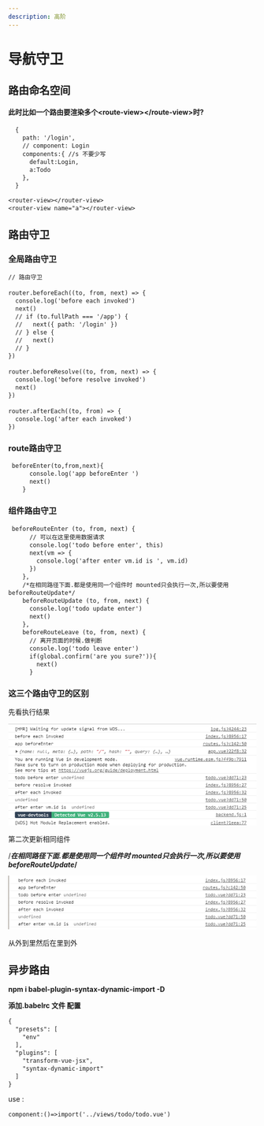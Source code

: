 ```yaml
---
description: 高阶
---
```


# 导航守卫

## 路由命名空间

#### 此时比如一个路由要渲染多个&lt;route-view&gt;&lt;/route-view&gt;时?

```text
  {
    path: '/login',
    // component: Login
    components:{ //s 不要少写
      default:Login,
      a:Todo
    },
  }
```

```text
<router-view></router-view>
<router-view name="a"></router-view>

```

## 路由守卫

### 全局路由守卫

```text
// 路由守卫

router.beforeEach((to, from, next) => {
  console.log('before each invoked')
  next()
  // if (to.fullPath === '/app') {
  //   next({ path: '/login' })
  // } else {
  //   next()
  // }
})

router.beforeResolve((to, from, next) => {
  console.log('before resolve invoked')
  next()
})

router.afterEach((to, from) => {
  console.log('after each invoked')
})
```

### route路由守卫

```text
 beforeEnter(to,from,next){
      console.log('app beforeEnter ')
      next()
    }
```

### 组件路由守卫

```text
 beforeRouteEnter (to, from, next) {
      // 可以在这里使用数据请求
      console.log('todo before enter', this)
      next(vm => {
        console.log('after enter vm.id is ', vm.id)
      })
    },
    /*在相同路径下面.都是使用同一个组件时 mounted只会执行一次,所以要使用beforeRouteUpdate*/
    beforeRouteUpdate (to, from, next) {
      console.log('todo update enter')
      next()
    },
    beforeRouteLeave (to, from, next) {
      // 离开页面的时候.做判断
      console.log('todo leave enter')
      if(global.confirm('are you sure?')){
        next()
      }

```

### 这三个路由守卫的区别

先看执行结果

![](../../../.gitbook/assets/qq-jie-tu-20180812210252.png)

第二次更新相同组件

/_**在相同路径下面.都是使用同一个组件时 mounted只会执行一次,所以要使用beforeRouteUpdate**_**/**

![](../../../.gitbook/assets/qq-jie-tu-20180812210335.png)

从外到里然后在里到外

## 异步路由

**npm i babel-plugin-syntax-dynamic-import -D**

**添加.babelrc  文件 配置**

```text
{
  "presets": [
    "env"
  ],
  "plugins": [
    "transform-vue-jsx",
    "syntax-dynamic-import"
  ]
}
```

use :

```text
component:()=>import('../views/todo/todo.vue')
```

